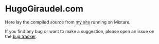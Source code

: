 # HugoGiraudel.com

Here lay the compiled source from [my site](http://hugogiraudel.com) running on Mixture.

If you find any bug or want to make a suggestion, please open an issue on the [bug tracker](https://github.com/HugoGiraudel/hugogiraudel.github.com/issues).